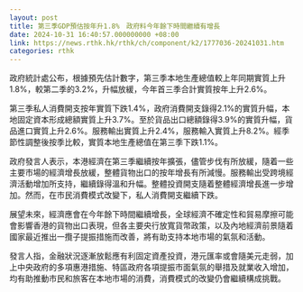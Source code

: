```yaml
---
layout: post
title: 第三季GDP預估按年升1.8%　政府料今年餘下時間繼續有增長
date: 2024-10-31 16:40:57.000000000 +08:00
link: https://news.rthk.hk/rthk/ch/component/k2/1777036-20241031.htm
categories: rthk
---
```


政府統計處公布，根據預先估計數字，第三季本地生產總值較上年同期實質上升1.8%，較第二季的3.2%，升幅放緩，今年首三季合計實質按年上升2.6%。

第三季私人消費開支按年實質下跌1.4%，政府消費開支錄得2.1%的實質升幅，本地固定資本形成總額實質上升3.7%。至於貨品出口總額錄得3.9%的實質升幅，貨品進口實質上升2.6%。服務輸出實質上升2.4%，服務輸入實質上升8.2%。經季節性調整後按季比較，實質本地生產總值在第三季下跌1.1%。

政府發言人表示，本港經濟在第三季繼續按年擴張，儘管步伐有所放緩，隨着一些主要市場的經濟增長放緩，整體貨物出口的按年增長有所減慢。服務輸出受跨境經濟活動增加所支持，繼續錄得溫和升幅。整體投資開支隨着整體經濟增長進一步增加。然而，在市民消費模式改變下，私人消費開支繼續下跌。
 
展望未來，經濟應會在今年餘下時間繼續增長，全球經濟不確定性和貿易摩擦可能會影響香港的貨物出口表現，但各主要央行放寬貨幣政策，以及內地經濟前景隨着國家最近推出一攬子提振措施而改善，將有助支持本地市場的氣氛和活動。

發言人指，金融狀況逐漸放鬆應有利固定資產投資，港元匯率或會隨美元走弱，加上中央政府的多項惠港措施、特區政府各項提振市面氣氛的舉措及就業收入增加，均有助推動市民和旅客在本地市場的消費，消費模式的改變仍會繼續構成挑戰。
